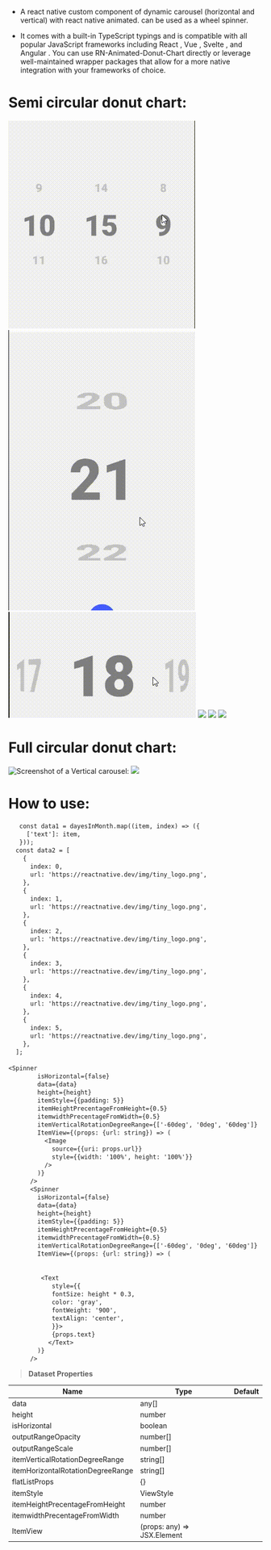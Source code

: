 - A react native custom component of dynamic carousel (horizontal and vertical) with react native animated. can be used as a wheel spinner.

- It comes with a built-in TypeScript typings and is compatible with all popular JavaScript frameworks including React , Vue , Svelte , and Angular . You can use RN-Animated-Donut-Chart directly or leverage well-maintained wrapper packages that allow for a more native integration with your frameworks of choice.

# Semi circular donut chart:

![](./assets/videos/1.gif)
![](./assets/videos/2.gif)
![](./assets/videos/3.gif)
![](./assets/videos/4.gif)
![](./assets/videos/5.gif)
![](./assets/videos/6.gif)

# Full circular donut chart:

![Screenshot of a Vertical carousel: ](./assets/images/FullCircle.png)
![ ](./assets/videos/full.gif)

# How to use:

```
   const data1 = dayesInMonth.map((item, index) => ({
     ['text']: item,
   }));
  const data2 = [
    {
      index: 0,
      url: 'https://reactnative.dev/img/tiny_logo.png',
    },
    {
      index: 1,
      url: 'https://reactnative.dev/img/tiny_logo.png',
    },
    {
      index: 2,
      url: 'https://reactnative.dev/img/tiny_logo.png',
    },
    {
      index: 3,
      url: 'https://reactnative.dev/img/tiny_logo.png',
    },
    {
      index: 4,
      url: 'https://reactnative.dev/img/tiny_logo.png',
    },
    {
      index: 5,
      url: 'https://reactnative.dev/img/tiny_logo.png',
    },
  ];

<Spinner
        isHorizontal={false}
        data={data}
        height={height}
        itemStyle={{padding: 5}}
        itemHeightPrecentageFromHeight={0.5}
        itemwidthPrecentageFromWidth={0.5}
        itemVerticalRotationDegreeRange={['-60deg', '0deg', '60deg']}
        ItemView={(props: {url: string}) => (
          <Image
            source={{uri: props.url}}
            style={{width: '100%', height: '100%'}}
          />
        )}
      />
      <Spinner
        isHorizontal={false}
        data={data}
        height={height}
        itemStyle={{padding: 5}}
        itemHeightPrecentageFromHeight={0.5}
        itemwidthPrecentageFromWidth={0.5}
        itemVerticalRotationDegreeRange={['-60deg', '0deg', '60deg']}
        ItemView={(props: {url: string}) => (


         <Text
            style={{
            fontSize: height * 0.3,
            color: 'gray',
            fontWeight: '900',
            textAlign: 'center',
            }}>
            {props.text}
           </Text>
        )}
      />
```

> **Dataset Properties**

| Name                              | Type                        | Default |
| --------------------------------- | --------------------------- | ------- |
| data                              | any[]                       |
| height                            | number                      |
| isHorizontal                      | boolean                     |
| outputRangeOpacity                | number[]                    |
| outputRangeScale                  | number[]                    |
| itemVerticalRotationDegreeRange   | string[]                    |
| itemHorizontalRotationDegreeRange | string[]                    |
| flatListProps                     | {}                          |
| itemStyle                         | ViewStyle                   |
| itemHeightPrecentageFromHeight    | number                      |
| itemwidthPrecentageFromWidth      | number                      |
| ItemView                          | (props: any) => JSX.Element |
